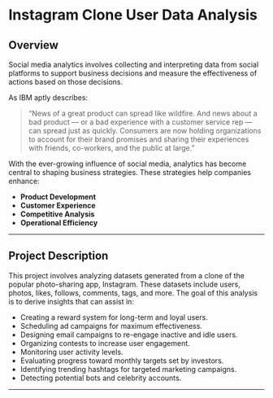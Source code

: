 # Instagram Clone User Data Analysis

## Overview

Social media analytics involves collecting and interpreting data from social platforms to support business decisions and measure the effectiveness of actions based on those decisions. 

As IBM aptly describes:  
> “News of a great product can spread like wildfire. And news about a bad product — or a bad experience with a customer service rep — can spread just as quickly. Consumers are now holding organizations to account for their brand promises and sharing their experiences with friends, co-workers, and the public at large.”

With the ever-growing influence of social media, analytics has become central to shaping business strategies. These strategies help companies enhance:

- **Product Development**  
- **Customer Experience**  
- **Competitive Analysis**  
- **Operational Efficiency**

---

## Project Description

This project involves analyzing datasets generated from a clone of the popular photo-sharing app, Instagram. These datasets include users, photos, likes, follows, comments, tags, and more. The goal of this analysis is to derive insights that can assist in:

- Creating a reward system for long-term and loyal users.  
- Scheduling ad campaigns for maximum effectiveness.  
- Designing email campaigns to re-engage inactive and idle users.  
- Organizing contests to increase user engagement.  
- Monitoring user activity levels.  
- Evaluating progress toward monthly targets set by investors.  
- Identifying trending hashtags for targeted marketing campaigns.  
- Detecting potential bots and celebrity accounts.  

---
